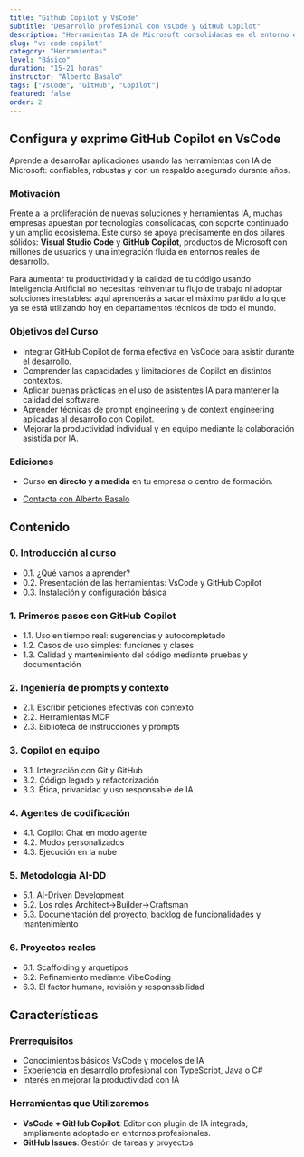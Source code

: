 ```yaml
---
title: "Github Copilot y VsCode"
subtitle: "Desarrollo profesional con VsCode y GitHub Copilot"
description: "Herramientas IA de Microsoft consolidadas en el entorno empresarial. Configuración, instrucciones, modos de chat, herramientas MCP..."
slug: "vs-code-copilot"
category: "Herramientas"
level: "Básico"
duration: "15-21 horas"
instructor: "Alberto Basalo"
tags: ["VsCode", "GitHub", "Copilot"]
featured: false
order: 2
---
```


## Configura y exprime GitHub Copilot en VsCode

Aprende a desarrollar aplicaciones usando las herramientas con IA de Microsoft: confiables, robustas y con un respaldo asegurado durante años.

### Motivación

Frente a la proliferación de nuevas soluciones y herramientas IA, muchas empresas apuestan por tecnologías consolidadas, con soporte continuado y un amplio ecosistema. Este curso se apoya precisamente en dos pilares sólidos: **Visual Studio Code** y **GitHub Copilot**, productos de Microsoft con millones de usuarios y una integración fluida en entornos reales de desarrollo.

Para aumentar tu productividad y la calidad de tu código usando Inteligencia Artificial no necesitas reinventar tu flujo de trabajo ni adoptar soluciones inestables: aquí aprenderás a sacar el máximo partido a lo que ya se está utilizando hoy en departamentos técnicos de todo el mundo.

### Objetivos del Curso

- Integrar GitHub Copilot de forma efectiva en VsCode para asistir durante el desarrollo.
- Comprender las capacidades y limitaciones de Copilot en distintos contextos.
- Aplicar buenas prácticas en el uso de asistentes IA para mantener la calidad del software.
- Aprender técnicas de prompt engineering y de context engineering aplicadas al desarrollo con Copilot.
- Mejorar la productividad individual y en equipo mediante la colaboración asistida por IA.

### Ediciones

- Curso **en directo y a medida** en tu empresa o centro de formación. 

- [Contacta con Alberto Basalo](https://www.linkedin.com/in/albertobasalo/)

## Contenido

### 0. Introducción al curso

- 0.1. ¿Qué vamos a aprender?
- 0.2. Presentación de las herramientas: VsCode y GitHub Copilot
- 0.3. Instalación y configuración básica

### 1. Primeros pasos con GitHub Copilot

- 1.1. Uso en tiempo real: sugerencias y autocompletado
- 1.2. Casos de uso simples: funciones y clases
- 1.3. Calidad y mantenimiento del código mediante pruebas y documentación

### 2. Ingeniería de prompts y contexto

- 2.1. Escribir peticiones efectivas con contexto
- 2.2. Herramientas MCP
- 2.3. Biblioteca de instrucciones y prompts

### 3. Copilot en equipo

- 3.1. Integración con Git y GitHub
- 3.2. Código legado y refactorización
- 3.3. Ética, privacidad y uso responsable de IA

### 4. Agentes de codificación

- 4.1. Copilot Chat en modo agente
- 4.2. Modos personalizados
- 4.3. Ejecución en la nube

### 5. Metodología AI-DD

- 5.1. AI-Driven Development
- 5.2. Los roles Architect->Builder->Craftsman
- 5.3. Documentación del proyecto, backlog de funcionalidades y mantenimiento

### 6. Proyectos reales

- 6.1. Scaffolding y arquetipos 
- 6.2. Refinamiento mediante VibeCoding
- 6.3. El factor humano, revisión y responsabilidad

## Características

### Prerrequisitos

- Conocimientos básicos VsCode y modelos de IA
- Experiencia en desarrollo profesional con TypeScript, Java o C#
- Interés en mejorar la productividad con IA

### Herramientas que Utilizaremos

- **VsCode + GitHub Copilot**: Editor con plugin de IA integrada, ampliamente adoptado en entornos profesionales.
- **GitHub Issues**: Gestión de tareas y proyectos



